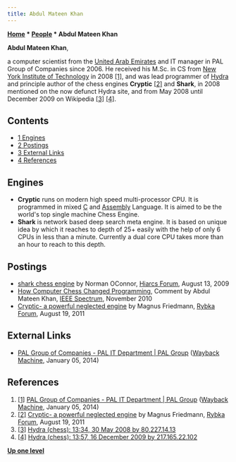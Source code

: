 ```yaml
---
title: Abdul Mateen Khan
---
```

**[Home](Home "Home") * [People](People "People") * Abdul Mateen Khan**

**Abdul Mateen Khan**,

a computer scientist from the [United Arab Emirates](https://en.wikipedia.org/wiki/United_Arab_Emirates) and IT manager in PAL Group of Companies since 2006.
He received his M.Sc. in CS from [New York Institute of Technology](https://en.wikipedia.org/wiki/New_York_Institute_of_Technology) in 2008
<a id="cite-note-1" href="#cite-ref-1">[1]</a>,
and was lead programmer of [Hydra](Hydra "Hydra") and principle author of the chess engines **Cryptic**
<a id="cite-note-2" href="#cite-ref-2">[2]</a>
and **Shark**, in 2008 mentioned on the now defunct Hydra site, and from May 2008 until December 2009 on Wikipedia
<a id="cite-note-3" href="#cite-ref-3">[3]</a> <a id="cite-note-4" href="#cite-ref-4">[4]</a>.

## Contents

- [1 Engines](#engines)
- [2 Postings](#postings)
- [3 External Links](#external-links)
- [4 References](#references)

## Engines

- **Cryptic** runs on modern high speed multi-processor CPU. It is programmed in mixed [C](C "C") and [Assembly](Assembly "Assembly") Language. It is aimed to be the world's top single machine Chess Engine.
- **Shark** is network based deep search meta engine. It is based on unique idea by which it reaches to depth of 25+ easily with the help of only 6 CPUs in less than a minute. Currently a dual core CPU takes more than an hour to reach to this depth.

## Postings

- [shark chess engine](https://www.hiarcs.net/forums/viewtopic.php?t=2550) by Norman OConnor, [Hiarcs Forum](Computer_Chess_Forums "Computer Chess Forums"), August 13, 2009
- [How Computer Chess Changed Programming](https://spectrum.ieee.org/slideshow/computing/software/how-computer-chess-changed-programming#comment-650779876), Comment by Abdul Mateen Khan, [IEEE Spectrum](IEEE#Spectrum "IEEE"), November 2010
- [Cryptic- a powerful neglected engine](http://rybkaforum.net/cgi-bin/rybkaforum/topic_show.pl?tid=22702) by Magnus Friedmann, [Rybka Forum](Computer_Chess_Forums "Computer Chess Forums"), August 19, 2011

## External Links

- [PAL Group of Companies - PAL IT Department | PAL Group](https://web.archive.org/web/20140105205809/http://www.palgroup.com/palgroup4/index.php/component/content/article/354.html) ([Wayback Machine](https://en.wikipedia.org/wiki/Wayback_Machine), January 05, 2014)

## References

1. <a id="cite-ref-1" href="#cite-note-1">[1]</a> [PAL Group of Companies - PAL IT Department | PAL Group](https://web.archive.org/web/20140105205809/http://www.palgroup.com/palgroup4/index.php/component/content/article/354.html) ([Wayback Machine](https://en.wikipedia.org/wiki/Wayback_Machine), January 05, 2014)
1. <a id="cite-ref-2" href="#cite-note-2">[2]</a> [Cryptic- a powerful neglected engine](http://rybkaforum.net/cgi-bin/rybkaforum/topic_show.pl?tid=22702) by Magnus Friedmann, [Rybka Forum](Computer_Chess_Forums "Computer Chess Forums"), August 19, 2011
1. <a id="cite-ref-3" href="#cite-note-3">[3]</a> [Hydra (chess): 13:34, 30 May 2008 by 80.227.14.13](https://en.wikipedia.org/w/index.php?title=Hydra_%28chess%29&oldid=215962237)
1. <a id="cite-ref-4" href="#cite-note-4">[4]</a> [Hydra (chess): 13:57, 16 December 2009‎ by 217.165.22.102](https://en.wikipedia.org/w/index.php?title=Hydra_%28chess%29&oldid=332038940)

**[Up one level](People "People")**

